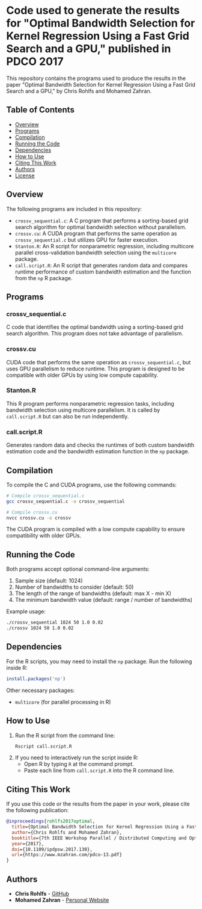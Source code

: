 
# Code used to generate the results for "Optimal Bandwidth Selection for Kernel Regression Using a Fast Grid Search and a GPU," published in PDCO 2017

This repository contains the programs used to produce the results in the paper "Optimal Bandwidth Selection for Kernel Regression Using a Fast Grid Search and a GPU," by Chris Rohlfs and Mohamed Zahran.

## Table of Contents
- [Overview](#overview)
- [Programs](#programs)
- [Compilation](#compilation)
- [Running the Code](#running-the-code)
- [Dependencies](#dependencies)
- [How to Use](#how-to-use)
- [Citing This Work](#citing-this-work)
- [Authors](#authors)
- [License](#license)

## Overview

The following programs are included in this repository:

- `crossv_sequential.c`: A C program that performs a sorting-based grid search algorithm for optimal bandwidth selection without parallelism.
- `crossv.cu`: A CUDA program that performs the same operation as `crossv_sequential.c` but utilizes GPU for faster execution.
- `Stanton.R`: An R script for nonparametric regression, including multicore parallel cross-validation bandwidth selection using the `multicore` package.
- `call.script.R`: An R script that generates random data and compares runtime performance of custom bandwidth estimation and the function from the `np` R package.

## Programs

### crossv_sequential.c
C code that identifies the optimal bandwidth using a sorting-based grid search algorithm. This program does not take advantage of parallelism.

### crossv.cu
CUDA code that performs the same operation as `crossv_sequential.c`, but uses GPU parallelism to reduce runtime. This program is designed to be compatible with older GPUs by using low compute capability.

### Stanton.R
This R program performs nonparametric regression tasks, including bandwidth selection using multicore parallelism. It is called by `call.script.R` but can also be run independently.

### call.script.R
Generates random data and checks the runtimes of both custom bandwidth estimation code and the bandwidth estimation function in the `np` package.

## Compilation

To compile the C and CUDA programs, use the following commands:

```bash
# Compile crossv_sequential.c
gcc crossv_sequential.c -o crossv_sequential

# Compile crossv.cu
nvcc crossv.cu -o crossv
```

The CUDA program is compiled with a low compute capability to ensure compatibility with older GPUs.

## Running the Code

Both programs accept optional command-line arguments:

1. Sample size (default: 1024)
2. Number of bandwidths to consider (default: 50)
3. The length of the range of bandwidths (default: max X - min X)
4. The minimum bandwidth value (default: range / number of bandwidths)

Example usage:

```bash
./crossv_sequential 1024 50 1.0 0.02
./crossv 1024 50 1.0 0.02
```

## Dependencies

For the R scripts, you may need to install the `np` package. Run the following inside R:

```r
install.packages('np')
```

Other necessary packages:

- `multicore` (for parallel processing in R)

## How to Use

1. Run the R script from the command line:
   ```bash
   Rscript call.script.R
   ```
2. If you need to interactively run the script inside R:
   - Open R by typing `R` at the command prompt.
   - Paste each line from `call.script.R` into the R command line.

## Citing This Work

If you use this code or the results from the paper in your work, please cite the following publication:

```bibtex
@inproceedings{rohlfs2017optimal,
  title={Optimal Bandwidth Selection for Kernel Regression Using a Fast Grid Search and a GPU},
  author={Chris Rohlfs and Mohamed Zahran},
  booktitle={7th IEEE Workshop Parallel / Distributed Computing and Optimization (PDCO 2017), in conjunction with 31st IEEE International Parallel \& Distributed Processing Symposium (IPDPS)},
  year={2017},
  doi={10.1109/ipdpsw.2017.130},
  url={https://www.mzahran.com/pdco-13.pdf}
}
```

## Authors

- **Chris Rohlfs** - [GitHub](https://github.com/carohlfs)
- **Mohamed Zahran** - [Personal Website](https://www.mzahran.com)

